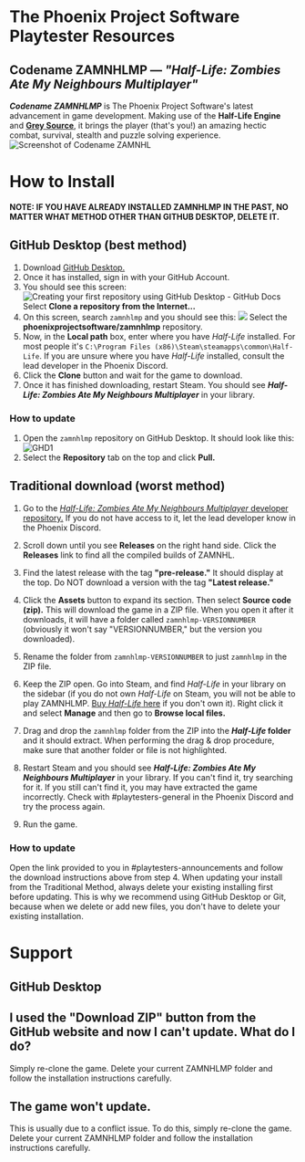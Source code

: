 # The Phoenix Project Software Playtester Resources
## Codename ZAMNHLMP — *"Half-Life: Zombies Ate My Neighbours Multiplayer"*
***Codename ZAMNHLMP*** is The Phoenix Project Software's latest advancement in game development. Making use of the **Half-Life Engine** and [**Grey Source**](https://moddb.com/engines/grey-source), it brings the player (that's you!) an amazing hectic combat, survival, stealth and puzzle solving experience.
![Screenshot of Codename ZAMNHL](https://media.moddb.com/images/members/5/4383/4382734/profile/unknown_1.png)


# How to Install
**NOTE: IF YOU HAVE ALREADY INSTALLED ZAMNHLMP IN THE PAST, NO MATTER WHAT METHOD OTHER THAN GITHUB DESKTOP, DELETE IT.**
## GitHub Desktop (best method)
1. Download [GitHub Desktop.](https://desktop.github.com/)
2. Once it has installed, sign in with your GitHub Account.
3. You should see this screen:
    ![Creating your first repository using GitHub Desktop - GitHub Docs](https://docs.github.com/assets/images/help/desktop/lets-get-started.png)
    Select **Clone a repository from the Internet...**
 4. On this screen, search `zamnhlmp` and you should see this:
	  ![](https://i.imgur.com/UPlPj3v.png)
	  Select the **phoenixprojectsoftware/zamnhlmp** repository.
5. Now, in the **Local path** box, enter where you have *Half-Life* installed. For most people it's `C:\Program Files (x86)\Steam\steamapps\common\Half-Life`. If you are unsure where you have *Half-Life* installed, consult the lead developer in the Phoenix Discord.
6. Click the **Clone** button and wait for the game to download.
7. Once it has finished downloading, restart Steam. You should see ***Half-Life: Zombies Ate My Neighbours Multiplayer*** in your library.
### How to update
1. Open the `zamnhlmp` repository on GitHub Desktop. It should look like this:
	![GHD1](https://i.imgur.com/N9qbEB4.png)
2. Select the **Repository** tab on the top and click **Pull.**

## Traditional download (worst method)
1. Go to the [*Half-Life: Zombies Ate My Neighbours Multiplayer* developer repository.](https://github.com/phoenixprojectsoftware/zamnhlmp) If you do not have access to it, let the lead developer know in the Phoenix Discord.
2. Scroll down until you see **Releases** on the right hand side. Click the **Releases** link to find all the compiled builds of ZAMNHL.

3. Find the latest release with the tag **"pre-release."** It should display at the top. Do NOT download a version with the tag **"Latest release."**
4. Click the **Assets** button to expand its section. Then select **Source code (zip).** This will download the game in a ZIP file. When you open it after it downloads, it will have a folder called `zamnhlmp-VERSIONNUMBER` (obviously it won't say "VERSIONNUMBER," but the version you downloaded).
5. Rename the folder from `zamnhlmp-VERSIONNUMBER` to just `zamnhlmp` in the ZIP file.
6. Keep the ZIP open. Go into Steam, and find *Half-Life* in your library on the sidebar (if you do not own *Half-Life* on Steam, you will not be able to play ZAMNHLMP. [Buy *Half-Life* here](https://store.steampowered.com/app/70) if you don't own it). Right click it and select **Manage** and then go to **Browse local files.**
7. Drag and drop the `zamnhlmp` folder from the ZIP into the ***Half-Life* folder** and it should extract. When performing the drag & drop procedure, make sure that another folder or file is not highlighted.
8. Restart Steam and you should see ***Half-Life: Zombies Ate My Neighbours Multiplayer*** in your library. If you can't find it, try searching for it. If you still can't find it, you may have extracted the game incorrectly. Check with #playtesters-general in the Phoenix Discord and try the process again.
9. Run the game.
### How to update
Open the link provided to you in #playtesters-announcements and follow the download instructions above from step 4. When updating your install from the Traditional Method, always delete your existing installing first before updating. This is why we recommend using GitHub Desktop or Git, because when we delete or add new files, you don't have to delete your existing installation.

# Support
## GitHub Desktop
## I used the "Download ZIP" button from the GitHub website and now I can't update. What do I do?
Simply re-clone the game. Delete your current ZAMNHLMP folder and follow the installation instructions carefully.

## The game won't update.
This is usually due to a conflict issue. To do this, simply re-clone the game. Delete your current ZAMNHLMP folder and follow the installation instructions carefully.